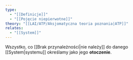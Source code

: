 ```yaml
---
type:
  - "[[Definicje]]"
  - "[[Pojęcie niepierwotne]]"
theory: "[[LAI/ATP/Aksjomatyczna teoria poznania|ATP]]"
relates:
  - "[[System]]"
---
```

Wszystko, co [[Brak przynależności|nie należy]] do danego [[System|systemu]] określamy jako jego **otoczenie**.